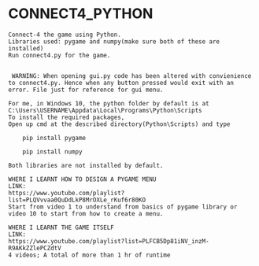 # CONNECT4_PYTHON
	Connect-4 the game using Python.
	Libraries used: pygame and numpy(make sure both of these are installed)
	Run connect4.py for the game.
	
	 
	 WARNING: When opening gui.py code has been altered with convienience to connect4.py. Hence when any button pressed would exit with an error. File just for reference for gui menu.
	
	For me, in Windows 10, the python folder by default is at C:\Users\USERNAME\Appdata\Local\Programs\Python\Scripts
	To install the required packages,
	Open up cmd at the described directory(Python\Scripts) and type
	
		pip install pygame
		
		pip install numpy

	Both libraries are not installed by default.
	
	WHERE I LEARNT HOW TO DESIGN A PYGAME MENU
	LINK:
	https://www.youtube.com/playlist?list=PLQVvvaa0QuDdLkP8MrOXLe_rKuf6r80KO
	Start from video 1 to understand from basics of pygame library or video 10 to start from how to create a menu.
	
	WHERE I LEARNT THE GAME ITSELF
	LINK:
	https://www.youtube.com/playlist?list=PLFCB5Dp81iNV_inzM-R9AKkZZlePCZdtV
	4 videos; A total of more than 1 hr of runtime
	

